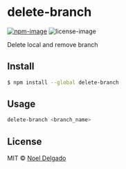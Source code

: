 # delete-branch
[![npm-image](https://img.shields.io/npm/v/delete-branch.svg)](https://www.npmjs.com/package/delete-branch)
![license-image](https://img.shields.io/npm/l/delete-branch.svg)

Delete local and remove branch

## Install

```sh
$ npm install --global delete-branch
```

## Usage
```sh
delete-branch <branch_name>
```

## License
MIT © [Noel Delgado](http://pixelia.me/)
